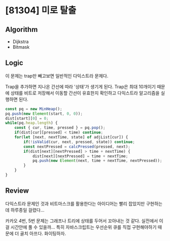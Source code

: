 # [81304] 미로 탈출
## Algorithm
- Dijkstra
- Bitmask
## Logic
이 문제는 trap만 빼고보면 일반적인 다익스트라 문제다. 

Trap을 추가하면 지나온 간선에 따라 '상태'가 생기게 된다.
Trap은 최대 10개이기 때문에 상태를 비트로 저장해서 이동할 간선이 유효한지 확인하고 다익스트라 알고리즘을 실행하면 된다.

```js
const pq = new MinHeap();
pq.push(new Element(start, 0, 0));
dist[start][0] = 0;
while(pq.heap.length) {
    const { cur, time, pressed } = pq.pop();
    if(dist[cur][pressed] < time) continue;
    for(let [next, nextTime, state] of adjList[cur]) {
        if(!isValid(cur, next, pressed, state)) continue;
        const nextPressed = calcPressed(pressed, next);
        if(dist[next][nextPressed] > time + nextTime) {
            dist[next][nextPressed] = time + nextTime;
            pq.push(new Element(next, time + nextTime, nextPressed));
        }
    }
}
```
## Review
다익스트라 문제인 것과 비트마스크를 활용한다는 아이디어는 빨리 잡았지만 구현하는데 하루종일 걸렸다...

카카오 4번, 5번 문제는 그래프나 트리에 상태를 두어서 꼬아내는 것 같다.
실전에서 이걸 시간안에 풀 수 있을까... 특히 자바스크립트는 우선순위 큐를 직접 구현해야하기 때문에 더 골치 아프다. 
화이팅하자.